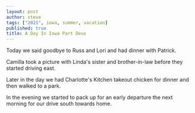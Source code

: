 ```yaml
---
layout: post
author: steve
tags: ["2021", iowa, summer, vacation]
published: true
title: A Day In Iowa Part Deux
---
```

Today we said goodbye to Russ and Lori and had dinner with Patrick. 

Camilla took a picture with Linda's sister and brother-in-law before they started driving east. 


Later in the day we had Charlotte's Kitchen takeout chicken for dinner and then walked to a park.


In the evening we started to pack up for an early departure the next morning for our drive south towards home.  

